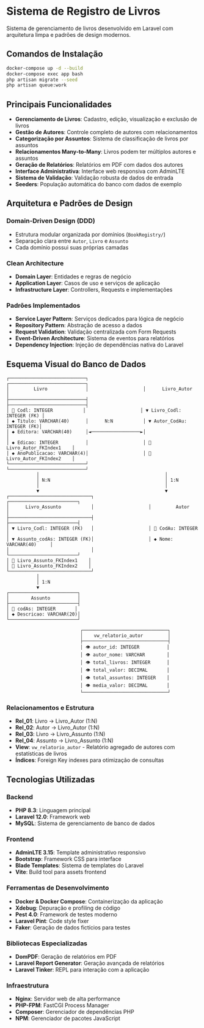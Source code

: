 # Sistema de Registro de Livros

Sistema de gerenciamento de livros desenvolvido em Laravel com arquitetura limpa e padrões de design modernos.

## Comandos de Instalação

```bash
docker-compose up -d --build
docker-compose exec app bash
php artisan migrate --seed
php artisan queue:work
```

## Principais Funcionalidades

- **Gerenciamento de Livros**: Cadastro, edição, visualização e exclusão de livros
- **Gestão de Autores**: Controle completo de autores com relacionamentos
- **Categorização por Assuntos**: Sistema de classificação de livros por assuntos
- **Relacionamentos Many-to-Many**: Livros podem ter múltiplos autores e assuntos
- **Geração de Relatórios**: Relatórios em PDF com dados dos autores
- **Interface Administrativa**: Interface web responsiva com AdminLTE
- **Sistema de Validação**: Validação robusta de dados de entrada
- **Seeders**: População automática do banco com dados de exemplo

## Arquitetura e Padrões de Design

### **Domain-Driven Design (DDD)**
- Estrutura modular organizada por domínios (`BookRegistry/`)
- Separação clara entre `Autor`, `Livro` e `Assunto`
- Cada domínio possui suas próprias camadas

### **Clean Architecture**
- **Domain Layer**: Entidades e regras de negócio
- **Application Layer**: Casos de uso e serviços de aplicação
- **Infrastructure Layer**: Controllers, Requests e implementações

### **Padrões Implementados**
- **Service Layer Pattern**: Serviços dedicados para lógica de negócio
- **Repository Pattern**: Abstração de acesso a dados
- **Request Validation**: Validação centralizada com Form Requests
- **Event-Driven Architecture**: Sistema de eventos para relatórios
- **Dependency Injection**: Injeção de dependências nativa do Laravel

## Esquema Visual do Banco de Dados

```
┌────────────────────────────┐                    ┌────────────────────────────┐
│         Livro              │                    │      Livro_Autor           │
├────────────────────────────┤                    ├────────────────────────────┤
│ 🔑 Codl: INTEGER           │                    │ ▼ Livro_Codl: INTEGER (FK) │
│ ◆ Titulo: VARCHAR(40)      │      N:N           │ ▼ Autor_CodAu: INTEGER (FK)│
│ ◆ Editora: VARCHAR(40)     │◄──────────────────►│                            │
│ ◆ Edicao: INTEGER          │                    │ 📁 Livro_Autor_FKIndex1    │
│ ◆ AnoPublicacao: VARCHAR(4)│                    │ 📁 Livro_Autor_FKIndex2    │
└────────────────────────────┘                    └────────────────────────────┘
           │                                              │
           │ N:N                                          │ 1:N
           │                                              │
           ▼                                              ▼
┌──────────────────────────────┐                    ┌─────────────────────────┐
│      Livro_Assunto           │                    │         Autor           │
├──────────────────────────────┤                    ├─────────────────────────┤
│ ▼ Livro_Codl: INTEGER (FK)   │                    │ 🔑 CodAu: INTEGER       │
│ ▼ Assunto_codAs: INTEGER (FK)│                    │ ◆ Nome: VARCHAR(40)     │
│                              │                    └─────────────────────────┘
│ 📁 Livro_Assunto_FKIndex1    │
│ 📁 Livro_Assunto_FKIndex2    │
└──────────────────────────────┘
           │
           │ 1:N
           ▼
┌─────────────────────────┐
│        Assunto          │
├─────────────────────────┤
│ 🔑 codAs: INTEGER       │
│ ◆ Descricao: VARCHAR(20)│
└─────────────────────────┘

                           ┌───────────────────────────────┐
                           │    vw_relatorio_autor         │
                           ├───────────────────────────────┤
                           │ 👁️ autor_id: INTEGER          │
                           │ 👁️ autor_nome: VARCHAR        │
                           │ 👁️ total_livros: INTEGER      │
                           │ 👁️ total_valor: DECIMAL       │
                           │ 👁️ total_assuntos: INTEGER    │
                           │ 👁️ media_valor: DECIMAL       │
                           └───────────────────────────────┘
```

### **Relacionamentos e Estrutura**
- **Rel_01**: Livro → Livro_Autor (1:N)
- **Rel_02**: Autor → Livro_Autor (1:N) 
- **Rel_03**: Livro → Livro_Assunto (1:N)
- **Rel_04**: Assunto → Livro_Assunto (1:N)
- **View**: `vw_relatorio_autor` - Relatório agregado de autores com estatísticas de livros
- **Índices**: Foreign Key indexes para otimização de consultas

## Tecnologias Utilizadas

### **Backend**
- **PHP 8.3**: Linguagem principal
- **Laravel 12.0**: Framework web
- **MySQL**: Sistema de gerenciamento de banco de dados

### **Frontend**
- **AdminLTE 3.15**: Template administrativo responsivo
- **Bootstrap**: Framework CSS para interface
- **Blade Templates**: Sistema de templates do Laravel
- **Vite**: Build tool para assets frontend

### **Ferramentas de Desenvolvimento**
- **Docker & Docker Compose**: Containerização da aplicação
- **Xdebug**: Depuração e profiling de código
- **Pest 4.0**: Framework de testes moderno
- **Laravel Pint**: Code style fixer
- **Faker**: Geração de dados fictícios para testes

### **Bibliotecas Especializadas**
- **DomPDF**: Geração de relatórios em PDF
- **Laravel Report Generator**: Geração avançada de relatórios
- **Laravel Tinker**: REPL para interação com a aplicação

### **Infraestrutura**
- **Nginx**: Servidor web de alta performance
- **PHP-FPM**: FastCGI Process Manager
- **Composer**: Gerenciador de dependências PHP
- **NPM**: Gerenciador de pacotes JavaScript
